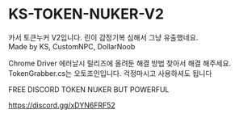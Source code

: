 # KS-TOKEN-NUKER-V2
카서 토큰누커 V2입니다. 린이 감정기복 심해서 그냥 유출했네요.   
Made by KS, CustomNPC, DollarNoob

Chrome Driver 에러날시 릴리즈에 올려둔 해결 방법 찾아서 해결 해주세요.   
TokenGrabber.cs는 오토조인입니다. 걱정마시고 사용하셔도 됩니다

FREE DISCORD TOKEN NUKER BUT POWERFUL

https://discord.gg/xDYN6FRF52
